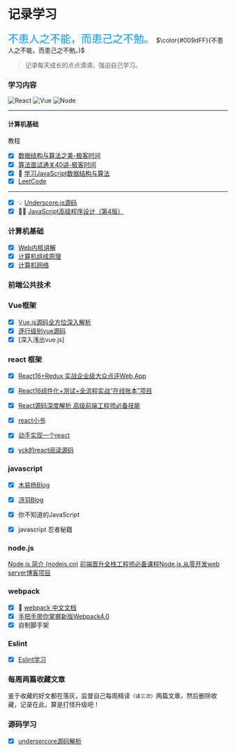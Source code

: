 # 记录学习
 <font color="#009dFF" size="5" >不患人之不能，而患己之不勉。</font>
  $\color{#009dFF}{不患人之不能，而患己之不勉。}$
> 记录每天成长的点点滴滴，强迫自己学习。

### 学习内容
![React](https://img.shields.io/badge/-React-333333?style=flat&logo=react)
![Vue](https://img.shields.io/badge/-Vue-333333?style=flat&logo=vue.js)
![Node](https://img.shields.io/badge/-Node-333333?style=flat&logo=node.js)

---
#### 计算机基础

教程

- [x] [数据结构与算法之美-极客时间 ](https://time.geekbang.org/column/intro/126)
- [x] [算法面试通关40讲-极客时间](https://time.geekbang.org/course/intro/130)
- [x] 🔮 [学习JavaScript数据结构与算法](https://weread.qq.com/web/reader/99732570718ff67e997e35bkc81322c012c81e728d9d180)
- [x] [LeetCode](https://leetcode-cn.com/)

---



- [x] 💡  [Underscore.js源码](https://www.underscorejs.com.cn/)
- [x] 💃🏻  [JavaScript高级程序设计（第4版） ](https://weread.qq.com/web/reader/751326d0720befab7514782)
### 计算机基础
- [x] [Web内核讲解](https://weread.qq.com/web/reader/73a32ba0811e1b80fg0175c0ke4d32d5015e4da3b7fbb1fa)
- [x] [计算机组成原理](https://juejin.cn/post/6844904070751191047)
- [x] [计算机网络](https://juejin.cn/post/6844904079974465544)

### 前端公共技术

### Vue框架

* [x] [Vue.js源码全方位深入解析](https://coding.imooc.com/class/228.html)
* [x] [逐行级别vue源码](https://github.com/HcySunYang/vue-design)
* [x] [深入浅出vue.js]

### react 框架

* [x] [React16+Redux 实战企业级大众点评Web App](https://coding.imooc.com/class/313.html)
* [x] [React16组件化+测试+全流程实战“在线账本”项目](https://coding.imooc.com/class/302.html)

* [x] [React源码深度解析 高级前端工程师必备技能](https://coding.imooc.com/class/309.html)

* [x] [react小书](http://huziketang.mangojuice.top/books/react/)
* [x] [动手实现一个react](https://juejin.im/post/5ad81c24f265da504c168c85)
* [x] [yck的react阅读源码](https://mp.weixin.qq.com/s/Apsa1vuWur0Au-kbQLbnFw)

### javascript

* [x] [木易杨Blog](https://github.com/yygmind/blog)
* [x] [冴羽Blog](https://github.com/mqyqingfeng/Blog)
* [x] 你不知道的JavaScript
* [x] javascript 忍者秘籍



### node.js

[Node.js 简介 (nodejs.cn)](http://nodejs.cn/learn/introduction-to-nodejs)
[前端晋升全栈工程师必备课程Node.js 从零开发web server博客项目](https://coding.imooc.com/class/chapter/320.html#Anchor)

### webpack

* [x] 🍭 [webpack 中文文档](https://www.webpackjs.com/)
* [x] [手把手带你掌握新版Webpack4.0](https://coding.imooc.com/class/316.html)
* [x] 自制脚手架

### Eslint
* [x] [Eslint学习](http://eslint.cn/)



### 每周两篇收藏文章

鉴于收藏的好文都在落灰，监督自己每周精读`（读三次）`两篇文章，然后删除收藏，记录在此，算是打怪升级吧！

### 源码学习

* [x] [undersercore源码解析](https://yoyoyohamapi.gitbooks.io/undersercore-analysis/content/)
